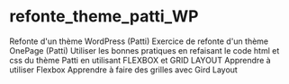 # refonte_theme_patti_WP
Refonte d'un thème WordPress (Patti)
Exercice de refonte d'un thème OnePage (Patti)
Utiliser les bonnes pratiques en refaisant le code html et css du thème Patti en utilisant FLEXBOX et GRID LAYOUT
Apprendre à utiliser Flexbox 
Apprendre à faire des grilles avec Gird Layout 
